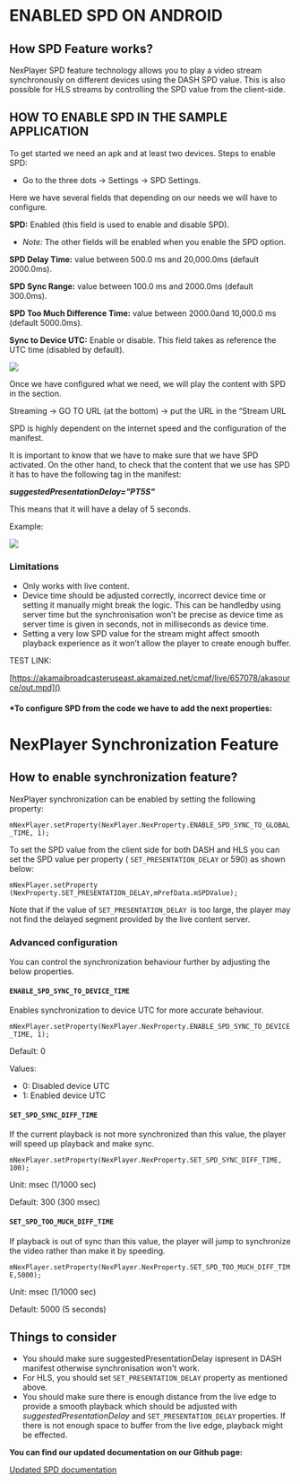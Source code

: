 # ENABLED SPD ON ANDROID

## How SPD Feature works?

NexPlayer SPD feature technology allows you to play a video stream synchronously
on different devices using the DASH SPD value. This is also possible for HLS
streams by controlling the SPD value from the client-side.

## HOW TO ENABLE SPD IN THE SAMPLE APPLICATION

To get started we need an apk and at least two devices.
Steps to enable SPD:


- Go to the three dots → Settings → SPD Settings.

Here we have several fields that depending on our needs we will have to configure.

**SPD:** Enabled (this field is used to enable and disable SPD).

- *Note:* The other fields will be enabled when you enable the SPD option.

**SPD Delay Time:** value between 500.0 ms and 20,000.0ms (default 2000.0ms).

**SPD Sync Range:** value between 100.0 ms and 2000.0ms (default 300.0ms).

**SPD Too Much Difference Time:** value between 2000.0and 10,000.0 ms (default
5000.0ms).

**Sync to Device UTC:** Enable or disable. This field takes as reference the UTC time
(disabled by default).

![](1.JPG)


Once we have configured what we need, we will play the content with SPD in the
section.

Streaming → GO TO URL (at the bottom) → put the URL in the “Stream URL

SPD is highly dependent on the internet speed and the configuration of the manifest.

It is important to know that we have to make sure that we have SPD activated. On
the other hand, to check that the content that we use has SPD it has to have the
following tag in the manifest:

**_suggestedPresentationDelay="PT5S"_**

This means that it will have a delay of 5 seconds.

Example:

![](2.JPG)

### Limitations


- Only works with live content.
- Device time should be adjusted correctly, incorrect device time or setting it
manually might break the logic. This can be handledby using server time but
the synchronisation won’t be precise as device time as server time is given in
seconds, not in milliseconds as device time.
- Setting a very low SPD value for the stream might affect smooth playback
experience as it won’t allow the player to create enough buffer.

TEST LINK:

[https://akamaibroadcasteruseast.akamaized.net/cmaf/live/657078/akasource/out.mpd]()


#### *To configure SPD from the code we have to add the next properties:

# NexPlayer Synchronization Feature

## How to enable synchronization feature?


NexPlayer synchronization can be enabled by setting the following property:


`mNexPlayer.setProperty(NexPlayer.NexProperty.ENABLE_SPD_SYNC_TO_GLOBAL_TIME, 1);`


To set the SPD value from the client side for both DASH and HLS you can set the
SPD value per property ( `SET_PRESENTATION_DELAY` or 590) as shown below:


`mNexPlayer.setProperty (NexProperty.SET_PRESENTATION_DELAY,mPrefData.mSPDValue);`

Note that if the value of `SET_PRESENTATION_DELAY `is too large, the player may not
find the delayed segment provided by the live content server.

### Advanced configuration


You can control the synchronization behaviour further by adjusting the below
properties.

#### `ENABLE_SPD_SYNC_TO_DEVICE_TIME`


Enables synchronization to device UTC for more accurate behaviour.

`mNexPlayer.setProperty(NexPlayer.NexProperty.ENABLE_SPD_SYNC_TO_DEVICE_TIME, 1);`

Default: 0

Values:

- 0: Disabled device UTC
- 1: Enabled device UTC


#### `SET_SPD_SYNC_DIFF_TIME`

If the current playback is not more synchronized than this value, the player will speed
up playback and make sync.

`mNexPlayer.setProperty(NexPlayer.NexProperty.SET_SPD_SYNC_DIFF_TIME, 100);`

Unit: msec (1/1000 sec)

Default: 300 (300 msec)

#### `SET_SPD_TOO_MUCH_DIFF_TIME`

If playback is out of sync than this value, the player will jump to synchronize the
video rather than make it by speeding.

`mNexPlayer.setProperty(NexPlayer.NexProperty.SET_SPD_TOO_MUCH_DIFF_TIME,5000);`

Unit: msec (1/1000 sec)

Default: 5000 (5 seconds)

## Things to consider


- You should make sure suggestedPresentationDelay ispresent in DASH
manifest otherwise synchronisation won't work.
- For HLS, you should set `SET_PRESENTATION_DELAY` property as mentioned
above.
- You should make sure there is enough distance from the live edge to provide
a smooth playback which should be adjusted with
*suggestedPresentationDelay* and `SET_PRESENTATION_DELAY` properties. If
there is not enough space to buffer from the live edge, playback might be
effected.

**You can find our updated documentation on our Github page:**

[Updated SPD documentation](https://github.com/NexPlayer/Android-SDK/blob/master/synchronization.md)


